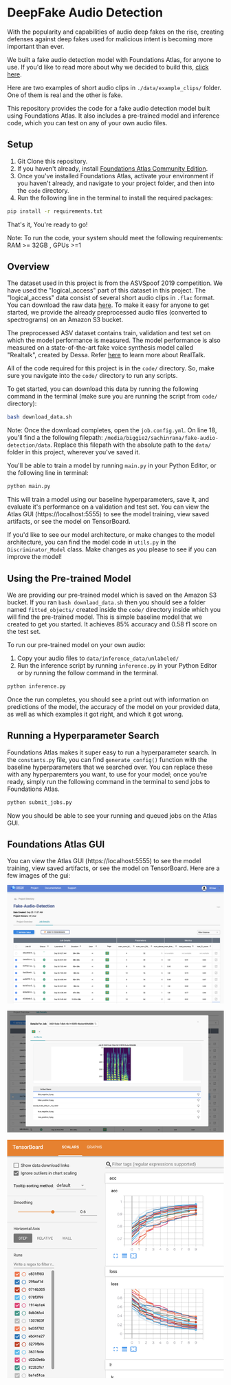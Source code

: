# DeepFake Audio Detection

With the popularity and capabilities of audio deep fakes on the rise, creating defenses against deep fakes used for malicious 
intent is becoming more important than ever. 

We built a fake audio detection model with Foundations Atlas, for anyone to use. 
If you'd like to read more about why we decided to build this, [click here](https://medium.com/@dessa_/detecting-audio-deepfakes-f2edfd8e2b35).

Here are two examples of short audio clips in `./data/example_clips/` folder. One of them is real and the other is fake.

This repository provides the code for a fake audio detection model built using Foundations Atlas. 
It also includes a pre-trained model and inference code, which you can test on any of your own audio files. 

## Setup 
1. Git Clone this repository.
2. If you haven't already, install [Foundations Atlas Community Edition](https://www.atlas.dessa.com/?u=fakeaudio).
3. Once you've installed Foundations Atlas, activate your environment if you haven't already, and navigate to your project folder, and 
then into the `code` directory.
4. Run the following line in the terminal to install the required packages: 

```bash
pip install -r requirements.txt
```

That's it, You're ready to go!

Note: To run the code, your system should meet the following requirements: 
RAM >= 32GB , GPUs >=1

## Overview
The dataset used in this project is from the ASVSpoof 2019 competition. We have used the "logical_access" part of this dataset in this project. The "logical_access" data consist of several short audio clips in `.flac` format. You can download the raw data [here](https://datashare.is.ed.ac.uk/handle/10283/3336). To make it easy for anyone to get started, we provide the already preprocessed audio files (converted to spectrograms) on an Amazon S3 bucket. 

The preprocessed ASV dataset contains train, validation and test set on which the model performance is measured. The model performance is also measured on a state-of-the-art fake voice synthesis model called "Realtalk", created by Dessa. Refer [here](https://medium.com/dessa-news/real-talk-speech-synthesis-5dd0897eef7f) to learn more about RealTalk. 

All of the code required for this project is in the `code/` directory. So, make sure you navigate into the `code/` directory to run any scripts.

To get started, you can download 
this data by running the following command in the terminal (make sure you are running the script from `code/` directory):

```bash
bash download_data.sh
```

Note: Once the download completes, open the `job.config.yml`. 
On line 18, you'll find a the following filepath: `/media/biggie2/sachinrana/fake-audio-detection/data`.
Replace this filepath with the absolute path to the `data/` folder in this project, wherever you've saved it. 

You'll be able to train a model by running `main.py` in your Python Editor, or the following 
line in terminal:

```bash
python main.py
```

This will train a model using our baseline hyperparameters, save it, and evaluate it's performance on a validation and test set. 
You can view the  Atlas GUI (https://localhost:5555) to see the model training, view saved artifacts, or see the model on TensorBoard. 

If you'd like to see our model architecture, or make changes to the model architecture, you can find the model code in `utils.py` in 
the `Discriminator_Model` class. Make changes as you please to see if you can improve the model!

## Using the Pre-trained Model 

We are providing our pre-trained model which is saved on the Amazon S3 bucket. If you ran `bash downlaod_data.sh` then you should see a folder named `fitted_objects/` created inside the `code/` directory inside which you will find the pre-trained model.  This is simple baseline model that we created to get you started. It achieves 85% accuracy and 0.58 f1 score on the test set.

To run our pre-trained model on your own audio:
1. Copy your audio files to `data/inference_data/unlabeled/` 
2. Run the inference script by running `inference.py` in your Python Editor or by running the follow command in the terminal.

```bash
python inference.py
``` 

Once the run completes, you should see a print out with information on predictions of the model, the accuracy of the model on 
your provided data, as well as which examples it got right, and which it got wrong. 


## Running a Hyperparameter Search

Foundations Atlas makes it super easy to run a hyperparameter search. In the `constants.py` file, you can find `generate_config()` function  with the baseline hyperparameters that we searched over. You can replace these with any hyperparemters you want, to use for your model; once 
you're ready, simply run the following command in the terminal to send jobs to Foundations Atlas. 

```bash
python submit_jobs.py
```

Now you should be able to see your running and queued jobs on the Atlas GUI. 


## Foundations Atlas GUI
You can view the  Atlas GUI (https://localhost:5555) to see the model training, view saved artifacts, or see the model on TensorBoard. Here are a few images of the gui:

![Experiment Tracker](readme_images/gui.png)


![Artifact Viewer](readme_images/artifact_viewer.png)

![Tensorboard Integration](readme_images/tensorboard_integration.png)
